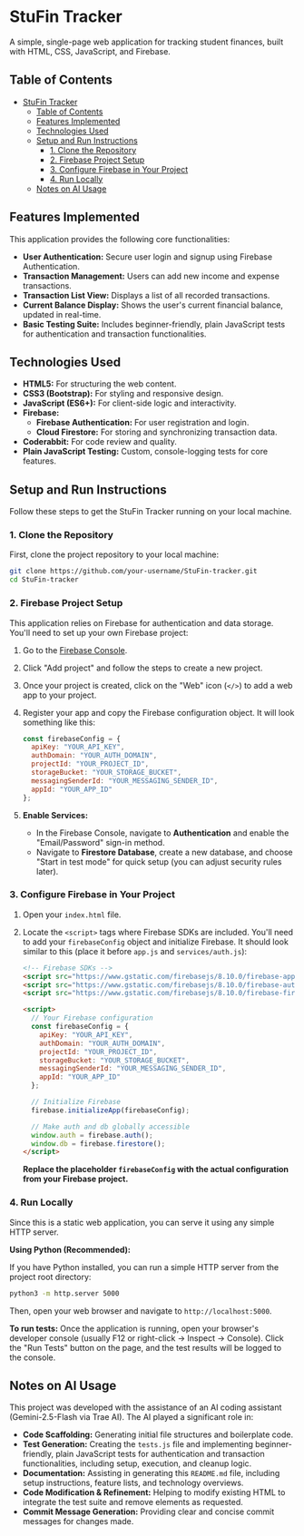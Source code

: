 # StuFin Tracker

A simple, single-page web application for tracking student finances, built with HTML, CSS, JavaScript, and Firebase.

## Table of Contents

- [StuFin Tracker](#stufin-tracker)
  - [Table of Contents](#table-of-contents)
  - [Features Implemented](#features-implemented)
  - [Technologies Used](#technologies-used)
  - [Setup and Run Instructions](#setup-and-run-instructions)
    - [1. Clone the Repository](#1-clone-the-repository)
    - [2. Firebase Project Setup](#2-firebase-project-setup)
    - [3. Configure Firebase in Your Project](#3-configure-firebase-in-your-project)
    - [4. Run Locally](#4-run-locally)
  - [Notes on AI Usage](#notes-on-ai-usage)

## Features Implemented

This application provides the following core functionalities:

*   **User Authentication:** Secure user login and signup using Firebase Authentication.
*   **Transaction Management:** Users can add new income and expense transactions.
*   **Transaction List View:** Displays a list of all recorded transactions.
*   **Current Balance Display:** Shows the user's current financial balance, updated in real-time.
*   **Basic Testing Suite:** Includes beginner-friendly, plain JavaScript tests for authentication and transaction functionalities.

## Technologies Used

*   **HTML5:** For structuring the web content.
*   **CSS3 (Bootstrap):** For styling and responsive design.
*   **JavaScript (ES6+):** For client-side logic and interactivity.
*   **Firebase:**
    *   **Firebase Authentication:** For user registration and login.
    *   **Cloud Firestore:** For storing and synchronizing transaction data.
*   **Coderabbit:** For code review and quality.
*   **Plain JavaScript Testing:** Custom, console-logging tests for core features.

## Setup and Run Instructions

Follow these steps to get the StuFin Tracker running on your local machine.

### 1. Clone the Repository

First, clone the project repository to your local machine:

```bash
git clone https://github.com/your-username/StuFin-tracker.git
cd StuFin-tracker
```

### 2. Firebase Project Setup

This application relies on Firebase for authentication and data storage. You'll need to set up your own Firebase project:

1.  Go to the [Firebase Console](https://console.firebase.google.com/).
2.  Click "Add project" and follow the steps to create a new project.
3.  Once your project is created, click on the "Web" icon (`</>`) to add a web app to your project.
4.  Register your app and copy the Firebase configuration object. It will look something like this:

    ```javascript
    const firebaseConfig = {
      apiKey: "YOUR_API_KEY",
      authDomain: "YOUR_AUTH_DOMAIN",
      projectId: "YOUR_PROJECT_ID",
      storageBucket: "YOUR_STORAGE_BUCKET",
      messagingSenderId: "YOUR_MESSAGING_SENDER_ID",
      appId: "YOUR_APP_ID"
    };
    ```
5.  **Enable Services:**
    *   In the Firebase Console, navigate to **Authentication** and enable the "Email/Password" sign-in method.
    *   Navigate to **Firestore Database**, create a new database, and choose "Start in test mode" for quick setup (you can adjust security rules later).

### 3. Configure Firebase in Your Project

1.  Open your `index.html` file.
2.  Locate the `<script>` tags where Firebase SDKs are included. You'll need to add your `firebaseConfig` object and initialize Firebase. It should look similar to this (place it before `app.js` and `services/auth.js`):

    ```html
    <!-- Firebase SDKs -->
    <script src="https://www.gstatic.com/firebasejs/8.10.0/firebase-app.js"></script>
    <script src="https://www.gstatic.com/firebasejs/8.10.0/firebase-auth.js"></script>
    <script src="https://www.gstatic.com/firebasejs/8.10.0/firebase-firestore.js"></script>

    <script>
      // Your Firebase configuration
      const firebaseConfig = {
        apiKey: "YOUR_API_KEY",
        authDomain: "YOUR_AUTH_DOMAIN",
        projectId: "YOUR_PROJECT_ID",
        storageBucket: "YOUR_STORAGE_BUCKET",
        messagingSenderId: "YOUR_MESSAGING_SENDER_ID",
        appId: "YOUR_APP_ID"
      };

      // Initialize Firebase
      firebase.initializeApp(firebaseConfig);

      // Make auth and db globally accessible
      window.auth = firebase.auth();
      window.db = firebase.firestore();
    </script>
    ```
    **Replace the placeholder `firebaseConfig` with the actual configuration from your Firebase project.**

### 4. Run Locally

Since this is a static web application, you can serve it using any simple HTTP server.

**Using Python (Recommended):**

If you have Python installed, you can run a simple HTTP server from the project root directory:

```bash
python3 -m http.server 5000
```

Then, open your web browser and navigate to `http://localhost:5000`.

**To run tests:**
Once the application is running, open your browser's developer console (usually F12 or right-click -> Inspect -> Console). Click the "Run Tests" button on the page, and the test results will be logged to the console.

## Notes on AI Usage

This project was developed with the assistance of an AI coding assistant (Gemini-2.5-Flash via Trae AI). The AI played a significant role in:

*   **Code Scaffolding:** Generating initial file structures and boilerplate code.
*   **Test Generation:** Creating the `tests.js` file and implementing beginner-friendly, plain JavaScript tests for authentication and transaction functionalities, including setup, execution, and cleanup logic.
*   **Documentation:** Assisting in generating this `README.md` file, including setup instructions, feature lists, and technology overviews.
*   **Code Modification & Refinement:** Helping to modify existing HTML to integrate the test suite and remove elements as requested.
*   **Commit Message Generation:** Providing clear and concise commit messages for changes made.
